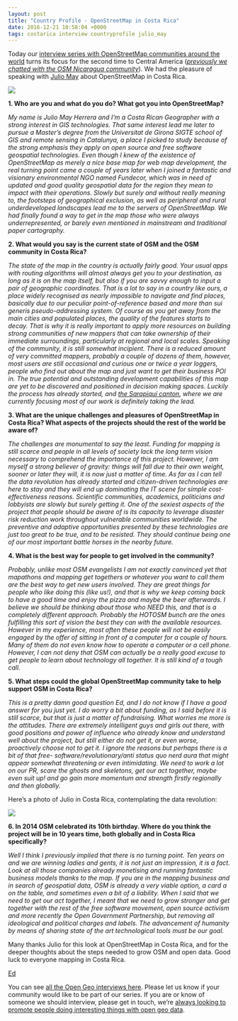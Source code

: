 ```yaml
--- 
layout: post
title: "Country Profile - OpenStreetMap in Costa Rica"
date: 2016-12-21 10:58:04 +0000
tags: costarica interview countryprofile julio_may
---
```

Today our [interview series with OpenStreetMap communities around the world](http://blog.opencagedata.com/tagged/countryprofile) turns its focus for the second time to Central America ([_previously we chatted with the OSM Nicaragua community_](http://blog.opencagedata.com/post/138167564723/country-profile-openstreetmap-in-nicaragua)). We had the pleasure of speaking with [Julio May](https://twitter.com/julio_may) about OpenStreetMap in Costa Rica.

![](/images/tumblr_inline_oij4i9N73n1siukvl_540.png)

**1\. Who are you and what do you do? What got you into OpenStreetMap?**

_My name is Julio May Herrera and I’m a Costa Rican Geographer with a strong interest in GIS technologies. That same interest lead me later to pursue a Master’s degree from the Universitat de Girona SIGTE school of GIS and remote sensing in Catalunya, a place I picked to study because of the strong emphasis they apply on open source and free software geospatial technologies. Even though I knew of the existence of OpenStreetMap as merely a nice base map for web map development, the real turning point came a couple of years later when I joined a fantastic and visionary environmental NGO named Fundecor, which was in need of updated and good quality geospatial data for the region they mean to impact with their operations. Slowly but surely and without really meaning to, the footsteps of geographical exclusion, as well as peripheral and rural underdeveloped landscapes lead me to the servers of OpenStreetMap. We had finally found a way to get in the map those who were always underrepresented, or barely even mentioned in mainstream and traditional paper cartography._

**2\. What would you say is the current state of OSM and the OSM community in Costa Rica?**

_The state of the map in the country is actually fairly good. Your usual apps with routing algorithms will almost always get you to your destination, as long as it is on the map itself, but also if you are savvy enough to input a pair of geographic coordinates. That is a lot to say in a country like ours, a place widely recognised as nearly impossible to navigate and find places, basically due to our peculiar point-of-reference based and more than sui generis pseudo-addressing system. Of course as you get away from the main cities and populated places, the quality of the features starts to decay. That is why it is really important to apply more resources on building strong communities of new mappers that can take ownership of their immediate surroundings, particularly at regional and local scales. Speaking of the community, it is still somewhat incipient. There is a reduced amount of very committed mappers, probably a couple of dozens of them, however, most users are still occasional and curious one or twice a year loggers, people who find out about the map and just want to get their business POI in. The true potential and outstanding development capabilities of this map are yet to be discovered and positioned in decision making spaces. Luckily the process has already started, and [the Sarapiquí canton](http://wiki.openstreetmap.org/wiki/Sarapiqui), where we are currently focusing most of our work is definitely taking the lead._

**3\. What are the unique challenges and pleasures of OpenStreetMap in Costa Rica? What aspects of the projects should the rest of the world be aware of?**

_The challenges are monumental to say the least. Funding for mapping is still scarce and people in all levels of society lack the long term vision necessary to comprehend the importance of this project. However, I am myself a strong believer of gravity: things will fall due to their own weight, sooner or later they will, it is now just a matter of time. As far as I can tell the data revolution has already started and citizen-driven technologies are here to stay and they will end up dominating the IT scene for simple cost-effectiveness reasons. Scientific communities, academics, politicians and lobbyists are slowly but surely getting it. One of the sexiest aspects of the project that people should be aware of is its capacity to leverage disaster risk reduction work throughout vulnerable communities worldwide. The preventive and adaptive opportunities presented by these technologies are just too great to be true, and to be resisted. They should continue being one of our most important battle horses in the nearby future._

**4\. What is the best way for people to get involved in the community?**

_Probably, unlike most OSM evangelists I am not exactly convinced yet that mapathons and mapping get togethers or whatever you want to call them are the best way to get new users involved. They are great things for people who like doing this (like us!), and that is why we keep coming back to have a good time and enjoy the pizza and maybe the beer afterwards. I believe we should be thinking about those who NEED this, and that is a completely different approach. Probably the HOTOSM bunch are the ones fulfilling this sort of vision the best they can with the available resources. However in my experience, most often these people will not be easily engaged by the offer of sitting in front of a computer for a couple of hours. Many of them do not even know how to operate a computer or a cell phone. However, I can not deny that OSM can actually be a really good excuse to get people to learn about technology all together. It is still kind of a tough call._

**5\. What steps could the global OpenStreetMap community take to help support OSM in Costa Rica?**

_This is a pretty damn good question Ed, and I do not know if I have a good answer for you just yet. I do worry a bit about funding, as I said before it is still scarce, but that is just a matter of fundraising. What worries me more is the attitudes. There are extremely intelligent guys and girls out there, with good positions and power of influence who already know and understand well about the project, but still either do not get it, or even worse, proactively choose not to get it. I ignore the reasons but perhaps there is a bit of that free- software/revolutionary/anti status quo nerd aura that might appear somewhat threatening or even intimidating. We need to work a lot on our PR, scare the ghosts and skeletons, get our act together, maybe even suit up! and go gain more momentum and strength firstly regionally and then globally._

Here’s a photo of Julio in Costa Rica, contemplating the data revolution:

![](/images/tumblr_inline_oij4ytQLbg1siukvl_540.jpg)

**6\. In 2014 OSM celebrated its 10th birthday. Where do you think the project will be in 10 years time, both globally and in Costa Rica specifically?**

_Well I think I previously implied that there is no turning point. Ten years on and we are winning ladies and gents, it is not just an impression, it is a fact. Look at all those companies already monetising and running fantastic business models thanks to the map. If you are in the mapping business and in search of geospatial data, OSM is already a very viable option, a card a on the table, and sometimes even a bit of a liability. When I said that we need to get our act together, I meant that we need to grow stronger and get together with the rest of the free software movement, open source activism and more recently the Open Government Partnership, but removing all ideological and political charges and labels. The advancement of humanity by means of sharing state of the art technological tools must be our goal._

Many thanks Julio for this look at OpenStreetMap in Costa Rica, and for the deeper thoughts about the steps needed to grow OSM and open data. Good luck to everyone mapping in Costa Rica.

[Ed](https://twitter.com/freyfogle)

You can see [all the Open Geo interviews here](http://blog.opencagedata.com/tagged/interview). Please let us know if your community would like to be part of our series. If you are or know of someone we should interview, please get in touch, we’re [always looking to promote people doing interesting things with open geo data](http://blog.opencagedata.com/post/98139732993/call-for-open-geo-openstreetmap-interviewees).